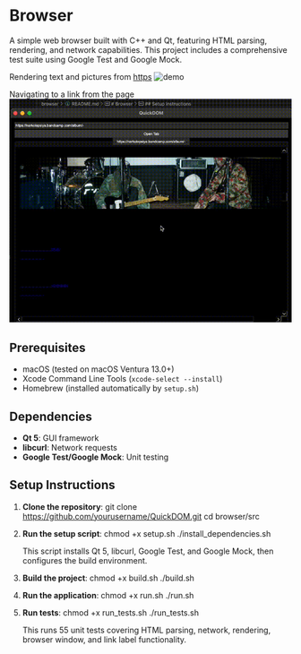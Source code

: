 # Browser

A simple web browser built with C++ and Qt, featuring HTML parsing, rendering, and network capabilities. This project includes a comprehensive test suite using Google Test and Google Mock.

Rendering text and pictures from [https](https://www.nature.com/)
![demo](docs/gifs/demo.gif)

Navigating to a link from the page 
![demo](docs/gifs/demo_link.gif)
## Prerequisites

- macOS (tested on macOS Ventura 13.0+)
- Xcode Command Line Tools (`xcode-select --install`)
- Homebrew (installed automatically by `setup.sh`)

## Dependencies

- **Qt 5**: GUI framework
- **libcurl**: Network requests
- **Google Test/Google Mock**: Unit testing

## Setup Instructions

1. **Clone the repository**:
   git clone https://github.com/yourusername/QuickDOM.git
   cd browser/src

2. **Run the setup script**:
   chmod +x setup.sh
   ./install_dependencies.sh

   This script installs Qt 5, libcurl, Google Test, and Google Mock, then configures the build environment.

3. **Build the project**:
    chmod +x build.sh
    ./build.sh

4. **Run the application**:
    chmod +x run.sh
    ./run.sh
5. **Run tests**:
    chmod +x run_tests.sh
   ./run_tests.sh

   This runs 55 unit tests covering HTML parsing, network, rendering, browser window, and link label functionality.